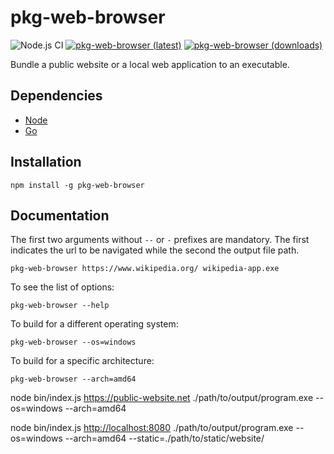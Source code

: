 # pkg-web-browser

![Node.js CI](https://github.com/memob0x/pkg-web-browser/workflows/Node.js%20CI/badge.svg)
[![pkg-web-browser (latest)](https://img.shields.io/npm/v/pkg-web-browser/latest.svg)](https://www.npmjs.com/package/pkg-web-browser)
[![pkg-web-browser (downloads)](https://img.shields.io/npm/dy/pkg-web-browser.svg)](https://www.npmjs.com/package/pkg-web-browser)

Bundle a public website or a local web application to an executable.

## Dependencies

* [Node](https://nodejs.org/en/download)
* [Go](https://go.dev/dl/)

## Installation

```console
npm install -g pkg-web-browser
```

## Documentation

The first two arguments without `--` or `-` prefixes are mandatory. The first indicates the url to be navigated while the second the output file path.

```console
pkg-web-browser https://www.wikipedia.org/ wikipedia-app.exe
```

To see the list of options:

```console
pkg-web-browser --help
```

To build for a different operating system:

```console
pkg-web-browser --os=windows
```

To build for a specific architecture:

```console
pkg-web-browser --arch=amd64
```

node bin/index.js <https://public-website.net> ./path/to/output/program.exe --os=windows --arch=amd64

node bin/index.js <http://localhost:8080> ./path/to/output/program.exe --os=windows --arch=amd64 --static=./path/to/static/website/
